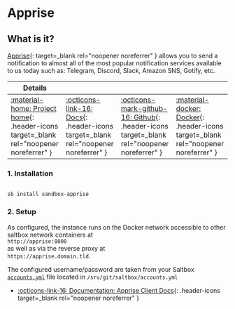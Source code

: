 # Apprise

## What is it?

[Apprise](https://github.com/caronc/apprise){: target=_blank rel="noopener noreferrer" } allows you to send a notification to almost all of the most popular notification services available to us today such as: Telegram, Discord, Slack, Amazon SNS, Gotify, etc.

| Details     |             |             |             |
|-------------|-------------|-------------|-------------|
| [:material-home: Project home](https://github.com/caronc/apprise){: .header-icons target=_blank rel="noopener noreferrer" } | [:octicons-link-16: Docs](https://github.com/caronc/apprise/wiki){: .header-icons target=_blank rel="noopener noreferrer" } | [:octicons-mark-github-16: Github](https://github.com/caronc/apprise){: .header-icons target=_blank rel="noopener noreferrer" } | [:material-docker: Docker](https://hub.docker.com/r/caronc/apprise){: .header-icons target=_blank rel="noopener noreferrer" }|

### 1. Installation

``` shell

sb install sandbox-apprise

```

### 2. Setup

As configured, the instance runs on the Docker network accessible to other saltbox network containers at <br />
`http://apprise:8000` <br />
as well as via the reverse proxy at <br />
`https://apprise.domain.tld`.

The configured username/password are taken from your Saltbox [`accounts.yml`](../../../saltbox/install/install/#configuration) file located in `/srv/git/saltbox/accounts.yml`

- [:octicons-link-16: Documentation: Apprise Client Docs](https://github.com/caronc/apprise/wiki){: .header-icons target=_blank rel="noopener noreferrer" }
